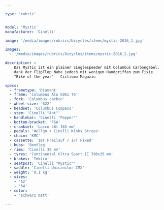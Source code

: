 ```yaml
---

type: 'rubric'


model: 'Mystic'
manufacturer: 'Cinelli'

image: '/media/images/rubrics/bicycles/items/mystic-2016_1.jpg'

images:
  - '/media/images/rubrics/bicycles/items/mystic-2016_2.jpg'

description: >
    Das Mystic ist ein plainer Singlespeeder mit Columbus Carbongabel. Es kommt mit Bremsen, wird 
    dank der FlipFlop Nabe jedoch mit wenigen Handgriffen zum Fixie.
    "Bike of the year" - Ciclismo Magazin

specs:
  - frametype: 'Diamant'
  - frame: 'Columbus Alu 6061 T6'
  - fork: 'Columbus carbon'
  - wheel-size: '622'
  - headset: 'Columbus Compass'
  - stem: 'Cinelli "Ant"'
  - handlebar: 'Cinelli "Pepper"'
  - bottom-bracket: 'FSA'
  - crankset: 'Lasco 48t 165 mm'
  - pedals: 'Wellgo + Cinelli Kinks Straps'
  - chain: 'KMC'
  - cassette: '18T Freilauf / 17T Fixed'
  - hubs: 'Bootleg'
  - rims: 'Cinelli 38 mm'
  - tyres: 'Continental Ultra Sport II 700x25 mm'
  - brakes: 'Tektro'
  - seatpost: 'Cinelli "Mystic"'
  - saddle: 'Cinelli Unicanitor CMX'
  - weight: '8,1 kg'
  - sizes:
    - '52'
    - '54'
  - color:
    - 'schwarz matt'

---
```

